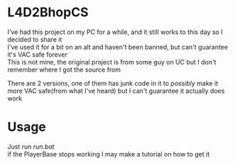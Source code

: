 # L4D2BhopCS
 
I've had this project on my PC for a while, and it still works to this day so I decided to share it   
I've used it for a bit on an alt and haven't been banned, but can't guarantee it's VAC safe forever  
This is not mine, the original project is from some guy on UC but I don't remember where I got the source from   

There are 2 versions, one of them has junk code in it to *possibly* make it more VAC safe(from what I've heard) but I can't guarantee it actually does work
   
  
# Usage
Just run *run.bat*  
if the PlayerBase stops working I may make a tutorial on how to get it
